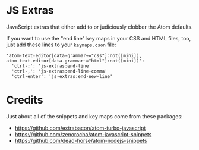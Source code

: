 # JS Extras

JavaScript extras that either add to or judiciously clobber the Atom defaults.

If you want to use the "end line" key maps in your CSS and HTML files, too, just add these lines to your `keymaps.cson` file:

```
'atom-text-editor[data-grammar~="css"]:not([mini]),
atom-text-editor[data-grammar~="html"]:not([mini])':
  'ctrl-;': 'js-extras:end-line'
  'ctrl-,': 'js-extras:end-line-comma'
  'ctrl-enter': 'js-extras:end-new-line'
```
# Credits

Just about all of the snippets and key maps come from these packages:

* https://github.com/extrabacon/atom-turbo-javascript
* https://github.com/zenorocha/atom-javascript-snippets
* https://github.com/dead-horse/atom-nodejs-snippets
